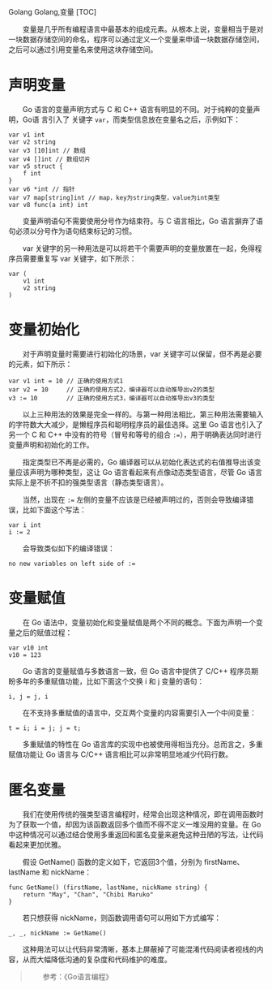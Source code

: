 Golang
Golang,变量
[TOC]

&emsp;&emsp;变量是几乎所有编程语言中最基本的组成元素。从根本上说，变量相当于是对一块数据存储空间的命名，程序可以通过定义一个变量来申请一块数据存储空间，之后可以通过引用变量名来使用这块存储空间。

# 声明变量

&emsp;&emsp;Go 语言的变量声明方式与 C 和 C++ 语言有明显的不同。对于纯粹的变量声明，Go语 言引入了
关键字 `var`，而类型信息放在变量名之后，示例如下：

```
var v1 int
var v2 string
var v3 [10]int // 数组
var v4 []int // 数组切片
var v5 struct {
	f int
}
var v6 *int // 指针
var v7 map[string]int // map，key为string类型，value为int类型
var v8 func(a int) int
```

&emsp;&emsp;变量声明语句不需要使用分号作为结束符。与 C 语言相比，Go 语言摒弃了语句必须以分号作为语句结束标记的习惯。

&emsp;&emsp;var 关键字的另一种用法是可以将若干个需要声明的变量放置在一起，免得程序员需要重复写 var 关键字，如下所示：

```
var (
	v1 int
	v2 string
)
```

# 变量初始化

&emsp;&emsp;对于声明变量时需要进行初始化的场景，var 关键字可以保留，但不再是必要的元素，如下所示：

```
var v1 int = 10 // 正确的使用方式1
var v2 = 10 	// 正确的使用方式2，编译器可以自动推导出v2的类型
v3 := 10 		// 正确的使用方式3，编译器可以自动推导出v3的类型
```

&emsp;&emsp;以上三种用法的效果是完全一样的。与第一种用法相比，第三种用法需要输入的字符数大大减少，是懒程序员和聪明程序员的最佳选择。这里 Go 语言也引入了另一个 C 和 C++ 中没有的符号（冒号和等号的组合 `:=`），用于明确表达同时进行变量声明和初始化的工作。

&emsp;&emsp;指定类型已不再是必需的，Go 编译器可以从初始化表达式的右值推导出该变量应该声明为哪种类型，这让 Go 语言看起来有点像动态类型语言，尽管 Go 语言实际上是不折不扣的强类型语言（静态类型语言）。

&emsp;&emsp;当然，出现在 `:=` 左侧的变量不应该是已经被声明过的，否则会导致编译错误，比如下面这个写法：

```
var i int
i := 2
```

&emsp;&emsp;会导致类似如下的编译错误：

```
no new variables on left side of :=
```

# 变量赋值

&emsp;&emsp;在 Go 语法中，变量初始化和变量赋值是两个不同的概念。下面为声明一个变量之后的赋值过程：

```
var v10 int
v10 = 123
```

&emsp;&emsp;Go 语言的变量赋值与多数语言一致，但 Go 语言中提供了 C/C++ 程序员期盼多年的多重赋值功能，比如下面这个交换 i 和 j 变量的语句：

```
i, j = j, i
```

&emsp;&emsp;在不支持多重赋值的语言中，交互两个变量的内容需要引入一个中间变量：

```
t = i; i = j; j = t;
```

&emsp;&emsp;多重赋值的特性在 Go 语言库的实现中也被使用得相当充分。总而言之，多重赋值功能让 Go 语言与 C/C++ 语言相比可以非常明显地减少代码行数。

# 匿名变量

&emsp;&emsp;我们在使用传统的强类型语言编程时，经常会出现这种情况，即在调用函数时为了获取一个值，却因为该函数返回多个值而不得不定义一堆没用的变量。在 Go 中这种情况可以通过结合使用多重返回和匿名变量来避免这种丑陋的写法，让代码看起来更加优雅。

&emsp;&emsp;假设 GetName() 函数的定义如下，它返回3个值，分别为 firstName、lastName 和 nickName：

```
func GetName() (firstName, lastName, nickName string) {
	return "May", "Chan", "Chibi Maruko"
}
```

&emsp;&emsp;若只想获得 nickName，则函数调用语句可以用如下方式编写：

```
_, _, nickName := GetName()
```

&emsp;&emsp;这种用法可以让代码非常清晰，基本上屏蔽掉了可能混淆代码阅读者视线的内容，从而大幅降低沟通的复杂度和代码维护的难度。

> &emsp;&emsp;参考：《Go语言编程》
